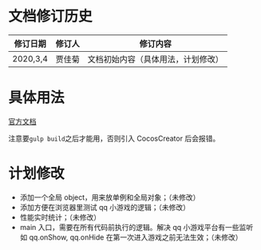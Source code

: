 # 文档修订历史

| 修订日期 | 修订人  | 修订内容 |
| ------ | ------ | ------ |
| 2020,3,4| 贾佳菊 | 文档初始内容（具体用法，计划修改） |



# 具体用法

[官方文档](http://docs.cocos.com/creator/manual/zh/advanced-topics/engine-customization.html)

注意要```gulp build```之后才能用，否则引入 CocosCreator 后会报错。

# 计划修改

* 添加一个全局 object，用来放单例和全局对象；（未修改）
* 添加方便在浏览器里测试 qq 小游戏的逻辑；（未修改）
* 性能实时统计；（未修改）
* main 入口，需要在所有代码前执行的逻辑。解决 qq 小游戏平台有一些监听如 qq.onShow, qq.onHide 在第一次进入游戏之前无法生效；（未修改）





